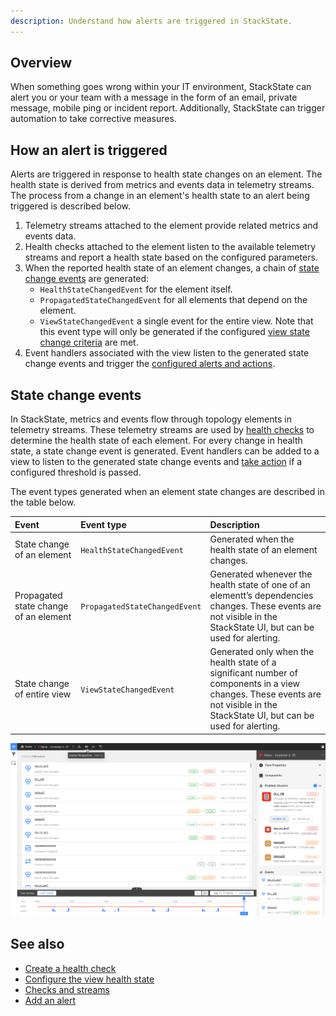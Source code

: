 ```yaml
---
description: Understand how alerts are triggered in StackState.
---
```


## Overview

When something goes wrong within your IT environment, StackState can alert you or your team with a message in the form of an email, private message, mobile ping or incident report. Additionally, StackState can trigger automation to take corrective measures.

## How an alert is triggered

Alerts are triggered in response to health state changes on an element. The health state is derived from metrics and events data in telemetry streams. The process from a change in an element's health state to an alert being triggered is described below.

1. Telemetry streams attached to the element provide related metrics and events data.
2. Health checks attached to the element listen to the available telemetry streams and report a health state based on the configured parameters.
3. When the reported health state of an element changes, a chain of [state change events](#state-change-events) are generated:
    - `HealthStateChangedEvent` for the element itself.
    - `PropagatedStateChangedEvent` for all elements that depend on the element.
    - `ViewStateChangedEvent` a single event for the entire view. Note that this event type will only be generated if the configured [view state change criteria](/use/health-state-and-alerts/configure-view-health.md) are met.
4. Event handlers associated with the view listen to the generated state change events and trigger the [configured alerts and actions](/use/health-state-and-alerts/add-an-alert.md).

## State change events

In StackState, metrics and events flow through topology elements in telemetry streams. These telemetry streams are used by [health checks](/use/health-state-and-alerts/create-a-health-check.md) to determine the health state of each element. For every change in health state, a state change event is generated. Event handlers can be added to a view to listen to the generated state change events and  [take action](/use/health-state-and-alerts/add-an-alert.md) if a configured threshold is passed.

The event types generated when an element state changes are described in the table below.

| Event | Event type | Description |
|:---|:---|:---|
| State change of an element | `HealthStateChangedEvent` | Generated when the health state of an element changes. |
| Propagated state change of an element | `PropagatedStateChangedEvent` | Generated whenever the health state of one of an elementt’s dependencies changes. These events are not visible in the StackState UI, but can be used for alerting. |
| State change of entire view | `ViewStateChangedEvent` | Generated only when the health state of a significant number of components in a view changes. These events are not visible in the StackState UI, but can be used for alerting. |

![Health state change events in the Events Perspective](/.gitbook/assets/event-perspective.png)

## See also

- [Create a health check](/use/health-state-and-alerts/create-a-health-check.md)
- [Configure the view health state](/use/health-state-and-alerts/configure-view-health.md)
- [Checks and streams](/configure/telemetry/checks_and_streams.md)
- [Add an alert](/use/health-state-and-alerts/add-an-alert.md)
